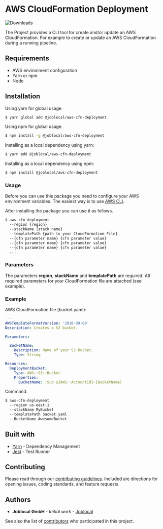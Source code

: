 # AWS CloudFormation Deployment

![Downloads](https://img.shields.io/npm/dt/@joblocal\/aws-cfn-deployment.svg)

The Project provides a CLI tool for create and/or update an AWS CloudFormation.
For example to create or update an AWS CloudFormation during a running pipeline.

## Requirements
- AWS environment configuration
- Yarn or npm
- Node

## Installation

Using yarn for global usage:
```sh
$ yarn global add @joblocal/aws-cfn-deployment
```

Using npm for global usage:

```sh
$ npm install -g @joblocal/aws-cfn-deployment
```

Installing as a local dependency using yarn:
```sh
$ yarn add @joblocal/aws-cfn-deployment
```

Installing as a local dependency using npm:

```sh
$ npm install @joblocal/aws-cfn-deployment
```

### Usage
Before you can use this package you need to configure your AWS environment
variables. The easiest way is to use [AWS CLI](https://aws.amazon.com/de/cli/).

After installing the package you can use it as follows.

```sh
$ aws-cfn-deployment
  --region {region}
  --stackName {stack name}
  --templatePath {path to your CloudFormation File}
  --{cfn parameter name} {cfn parameter value}
  --{cfn parameter name} {cfn parameter value}
  --{cfn parameter name} {cfn parameter value}
  ...
```

### Parameters
The parameters **region**, **stackName** and **templatePath** are required.
All required parameters for your CloudFormation file are attached (see example).

### Example

AWS CloudFormation file (bucket.yaml):
```yaml
---
AWSTemplateFormatVersion: '2010-09-09'
Description: Creates a S3 bucket.

Parameters:

  BucketName:
    Description: Name of your S3 bucket.
    Type: String

Resources:
  DeploymentBucket:
    Type: AWS::S3::Bucket
    Properties:
      BucketName: !Sub ${AWS::AccountId}-{BucketName}
```

Command:
```sh
$ aws-cfn-deployment
  --region us-east-1
  --stackName MyBucket
  --templatePath bucket.yaml
  --BucketName AwesomeBucket
```

## Built with
* [Yarn](https://yarnpkg.com/lang/en/) - Dependency Management
* [Jest](https://facebook.github.io/jest/) - Test Runner

## Contributing
Please read through our [contributing guidelines](https://github.com/joblocal/aws-cfn-deployment/blob/master/CONTRIBUTING.md). Included are directions for opening issues, coding standards, and feature requests.


## Authors
* **Joblocal GmbH** - *Initial work* - [Joblocal](https://github.com/joblocal)

See also the list of [contributors](https://github.com/joblocal/aws-cfn-deployment/contributors) who participated in this project.
